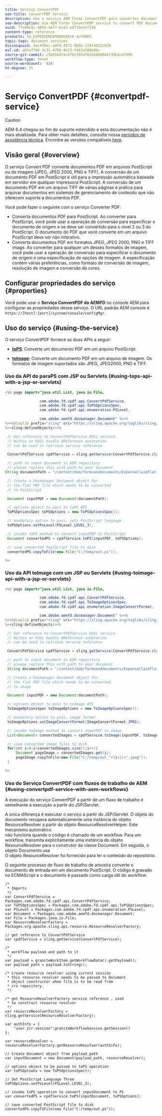 ```yaml
---
title: Serviço ConvertPDF
seo-title: ConvertPDF Service
description: Use o serviço AEM Forms ConvertPDF para converter documentos PDF em arquivos PostScript ou de imagem.
seo-description: Use AEM Forms ConvertPDF service to convert PDF documents to PostScript or image files.
uuid: 7fa94c8c-485b-4a77-bcd3-ed716e3cf316
content-type: reference
products: SG_EXPERIENCEMANAGER/6.4/FORMS
topic-tags: document_services
discoiquuid: 5ec4f0ec-a9fd-4571-9b9a-278f4622c028
exl-id: a6fe7794-3c31-4706-9e23-fe63a506b0bc
source-git-commit: c5b816d74c6f02f85476d16868844f39b4c47996
workflow-type: tm+mt
source-wordcount: '434'
ht-degree: 2%

---
```


# Serviço ConvertPDF {#convertpdf-service}

>[!CAUTION]
>
>AEM 6.4 chegou ao fim do suporte estendido e esta documentação não é mais atualizada. Para obter mais detalhes, consulte nossa [períodos de assistência técnica](https://helpx.adobe.com/br/support/programs/eol-matrix.html). Encontre as versões compatíveis [here](https://experienceleague.adobe.com/docs/).

## Visão geral {#overview}

O serviço Convert PDF converte documentos PDF em arquivos PostScript ou de imagem (JPEG, JPEG 2000, PNG e TIFF). A conversão de um documento PDF em PostScript é útil para a impressão automática baseada em servidor em qualquer impressora PostScript. A conversão de um documento PDF em um arquivo TIFF de várias páginas é prática para arquivar documentos em sistemas de gerenciamento de conteúdo que não oferecem suporte a documentos PDF.

Você pode fazer o seguinte com o serviço Converter PDF:

* Converta documentos PDF para PostScript. Ao converter para PostScript, você pode usar a operação de conversão para especificar o documento de origem e se deve ser convertido para o nível 2 ou 3 do PostScript. O documento do PDF que você converte em um arquivo PostScript deve ser não interativo.
* Converta documentos PDF em formatos JPEG, JPEG 2000, PNG e TIFF image. Ao converter para qualquer um desses formatos de imagem, você pode usar a operação de conversão para especificar o documento de origem e uma especificação de opções de imagem. A especificação contém várias preferências, como formato de conversão de imagem, resolução de imagem e conversão de cores.

## Configurar propriedades do serviço   {#properties}

Você pode usar o **Serviço ConvertPDF do AEMFD** no console AEM para configurar as propriedades desse serviço. O URL padrão AEM console é `https://[host]:[port]/system/console/configMgr`.

## Uso do serviço {#using-the-service}

O serviço ConvertPDF fornece as duas APIs a seguir:

* **[toPS](https://helpx.adobe.com/experience-manager/6-4/forms/javadocs/com/adobe/fd/cpdf/api/ConvertPdfService.html#toPS)**: Converte um documento PDF em um arquivo PostScript.

* **[toImage](https://helpx.adobe.com/experience-manager/6-4/forms/javadocs/com/adobe/fd/cpdf/api/ConvertPdfService.html#toImage)**: Converte um documento PDF em um arquivo de imagem. Os formatos de imagem suportados são JPEG, JPEG2000, PNG e TIFF.

### Uso da API do paraPS com JSP ou Servlets {#using-tops-api-with-a-jsp-or-servlets}

```java
<%@ page import="java.util.List, java.io.File,

                com.adobe.fd.cpdf.api.ConvertPdfService,
                com.adobe.fd.cpdf.api.ToPSOptionsSpec,
                com.adobe.fd.cpdf.api.enumeration.PSLevel,

                com.adobe.aemfd.docmanager.Document" %><%
%><%@taglib prefix="sling" uri="https://sling.apache.org/taglibs/sling/1.0" %><%
%><sling:defineObjects/><%

 // Get reference to ConvertPdfService OSGi service.
 // Within an OSGi bundle @Reference annotation 
 // can be used to retrieve service reference

 ConvertPdfService cpdfService = sling.getService(ConvertPdfService.class);

 // path to input document in AEM repository
 // please replace this with path to your document
String documentPath = "/content/dam/formsanddocuments/ExpenseClaimFlat.pdf";

 // Create a Docmanager Document object for 
 // the flat PDF file which needs to be converted 
 // to PostScript

 Document inputPDF = new Document(documentPath);

 // options object to pass to toPS API
 ToPSOptionsSpec toPSOptions = new ToPSOptionsSpec();

 // mandatory option to pass, sets PostScript langauge
 toPSOptions.setPsLevel(PSLevel.LEVEL_3);

 // invoke toPS method to convert inputPDF to PostScript
 Document convertedPS = cpdfService.toPS(inputPDF, toPSOptions);

 // save converted PostScript file to disk
 convertedPS.copyToFile(new File("C:/temp/out.ps"));

%>
```

### Uso da API toImage com um JSP ou Servlets {#using-toimage-api-with-a-jsp-or-servlets}

```java
<%@ page import="java.util.List, java.io.File,

                com.adobe.fd.cpdf.api.ConvertPdfService,
                com.adobe.fd.cpdf.api.ToImageOptionsSpec,
                com.adobe.fd.cpdf.api.enumeration.ImageConvertFormat,

                com.adobe.aemfd.docmanager.Document" %><%
%><%@taglib prefix="sling" uri="https://sling.apache.org/taglibs/sling/1.0" %><%
%><sling:defineObjects/><%

 // Get reference to ConvertPdfService OSGi service.
 // Within an OSGi bundle @Reference annotation 
 // can be used to retrieve service reference

 ConvertPdfService cpdfService = sling.getService(ConvertPdfService.class);

 // path to input document in AEM repository
 // please replace this with path to your document
 String documentPath = "/content/dam/formsanddocuments/ExpenseClaimFlat.pdf";

 // Create a Docmanager Document object for 
 // the flat PDF file which needs to be converted 
 // to image

 Document inputPDF = new Document(documentPath);

 // options object to pass to toImage API
 ToImageOptionsSpec toImageOptions = new ToImageOptionsSpec();

 // mandatory option to pass, image format
 toImageOptions.setImageConvertFormat(ImageConvertFormat.JPEG);

 // invoke toImage method to convert inputPDF to Image
 List<Document> convertedImages = cpdfService.toImage(inputPDF, toImageOptions);

 // save converted image files to disk
 for(int i=0;i<convertedImages.size();i++){
     Document pageImage = convertedImages.get(i);
     pageImage.copyToFile(new File("C:/temp/out_"+(i+1)+".jpeg"));
 }

%>
```

### Uso do Serviço ConvertPDF com fluxos de trabalho de AEM {#using-convertpdf-service-with-aem-workflows}

A execução do serviço ConvertPDF a partir de um fluxo de trabalho é semelhante à execução a partir do JSP/Servlet.

A única diferença é executar o serviço a partir do JSP/Servlet. O objeto do documento recupera automaticamente uma instância do objeto ResourceResolver a partir do objeto ResourceResolverHelper. Este mecanismo automático\
não funciona quando o código é chamado de um workflow. Para um workflow, transmita explicitamente uma instância do objeto ResourceResolver para o construtor da classe Document. Em seguida, o objeto Documento usa\
O objeto ResourceResolver foi fornecido para ler o conteúdo do repositório.

O seguinte processo de fluxo de trabalho de amostra converte o documento de entrada em um documento PostScript. O código é gravado no ECMAScript e o documento é passado como carga útil do workflow:

```
/*
 * Imports 
 */
var ConvertPdfService = Packages.com.adobe.fd.cpdf.api.ConvertPdfService;
var ToPSOptionsSpec = Packages.com.adobe.fd.cpdf.api.ToPSOptionsSpec;
var PSLevel = Packages.com.adobe.fd.cpdf.api.enumeration.PSLevel;
var Document = Packages.com.adobe.aemfd.docmanager.Document;
var File = Packages.java.io.File;
var ResourceResolverFactory = Packages.org.apache.sling.api.resource.ResourceResolverFactory;

// get reference to ConvertPdfService
var cpdfService = sling.getService(ConvertPdfService);

/*
 * workflow payload and path to it
 */
var payload = graniteWorkItem.getWorkflowData().getPayload();
var payload_path = payload.toString();

/* Create resource resolver using current session 
 * this resource resolver needs to be passed to Document
 * object constructor when file is to be read from 
 * crx repository. 
 */

/* get ResourceResolverFactory service reference , used 
 * to construct resource resolver
 */
var resourceResolverFactory = sling.getService(ResourceResolverFactory);

var authInfo = {
    "user.jcr.session":graniteWorkflowSession.getSession()
};

var resourceResolver = resourceResolverFactory.getResourceResolver(authInfo);

// Create Document object from payload_path 
var inputDocument = new Document(payload_path, resourceResolver);

// options object to be passed to toPS operation
var toPSOptions = new ToPSOptionsSpec();

// Set PostScript Language Three
toPSOptions.setPsLevel(PSLevel.LEVEL_3);

// invoke toPS operation to convert inputDocument to PS
var convertedPS = cpdfService.toPS(inputDocument, toPSOptions);

// save converted PostScript file to disk
convertedPS.copyToFile(new File("C:/temp/out.ps"));
```

